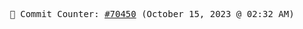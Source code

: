 <p align="center">
    <samp>
        📮 Commit Counter: <a href="https://github.com/Javascript-void0/Javascript-void0/commits/main">#70450</a> (October 15, 2023 @ 02:32 AM)
    </samp>
</p>